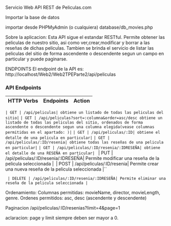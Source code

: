 Servicio Web API REST de Peliculas.com 


Importar la base de datos

importar desde PHPMyAdmin (o cualquiera) database/db_movies.php

Sobre la aplicacion: 
Esta API sigue el estandar RESTful.
Permite obtener las peliculas de nuestro sitio, asi como ver,crear,modificar y borrar a las reseñas de dichas peliculas. 
Tambien se brinda el servicio de listar las peliculas del sitio de forma ascendente o descendente segun un campo en particular
y puede paginarse. 


ENDPOINTS 
El endpoint de la API es: http://localhost/Web2/Web2TPEParte2/api/peliculas

### API Endpoints
| HTTP Verbs | Endpoints | Action |
| --- | --- | --- |

``| GET | /api/peliculas| obtiene un listado de todas las peliculas del sitio|``
``| GET | /api/peliculas?sort=:columna&order=asc/desc obtiene un listado de todas las peliculas del sitio, ordenados de forma ascendente o descendente segun una columna elegida(vease columnas permitidas en el apartado: )|``
``| GET | /api/peliculas/:ID| obtiene el detalle de una pelicula en particular|``
``| GET | /api/peliculas/:ID/resenia| obtiene todas las reseñas de una pelicula en particular|``
``| GET | /api/peliculas/:ID/resenia/:IDRESEÑA| obtiene el detalle de una RESEÑA en particular|``
``
``| PUT | /api/peliculas/:ID/resenia/:IDRESEÑA| Permite modificar una reseña de la pelicula seleccionada |``
``| POST | /api/peliculas/:ID/resenia| Permite crear una nueva reseña de la pelicula seleccionada |``

`` | DELETE | /api/peliculas/:ID/resenia/:IDRESEÑA| Permite eliminar una reseña de la pelicula seleccionada |``


Ordenamiento: 
Columnas permitidas: movieName, director, movieLength, genre.
Ordenes permitidos: asc, desc (ascendente y descendente)

Paginacion 
/api/peliculas/:ID/resenias?limit=4&page=1

aclaracion: page y limit siempre deben ser mayor a 0.

